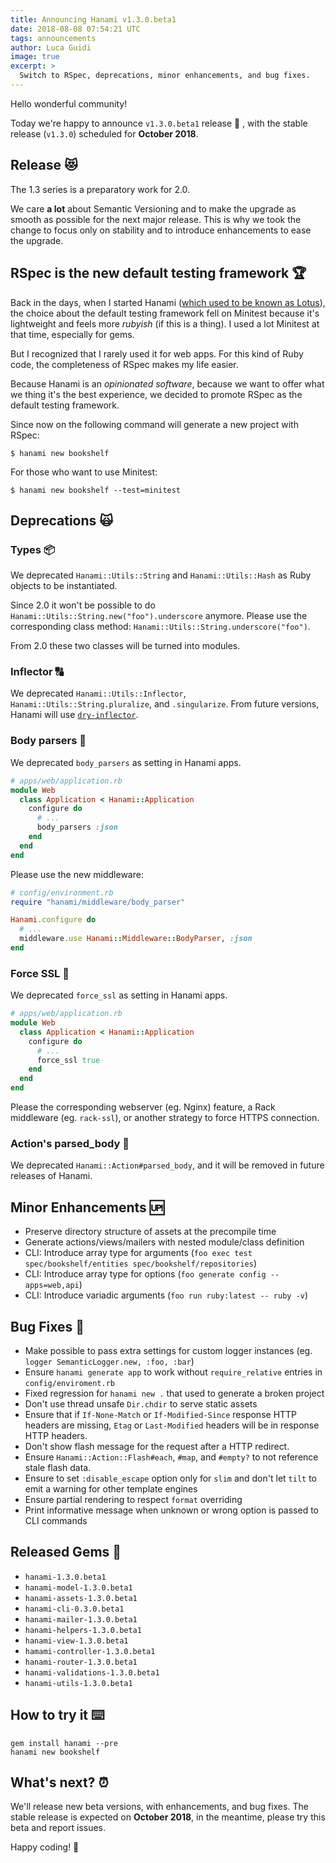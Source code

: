 ```yaml
---
title: Announcing Hanami v1.3.0.beta1
date: 2018-08-08 07:54:21 UTC
tags: announcements
author: Luca Guidi
image: true
excerpt: >
  Switch to RSpec, deprecations, minor enhancements, and bug fixes.
---
```


Hello wonderful community!

Today we're happy to announce `v1.3.0.beta1` release 🙌 , with the stable release (`v1.3.0`) scheduled for **October 2018**.

## Release 😻

The 1.3 series is a preparatory work for 2.0.

We care **a lot** about Semantic Versioning and to make the upgrade as smooth as possible for the next major release.
This is why we took the change to focus only on stability and to introduce enhancements to ease the upgrade.

## RSpec is the new default testing framework 🏆

Back in the days, when I started Hanami ([which used to be known as Lotus](/blog/2016/01/22/lotus-is-now-hanami.html)), the choice about the default testing framework fell on Minitest because it's lightweight and feels more _rubyish_ (if this is a thing). I used a lot Minitest at that time, especially for gems.

But I recognized that I rarely used it for web apps. For this kind of Ruby code, the completeness of RSpec makes my life easier.

Because Hanami is an _opinionated software_, because we want to offer what we thing it's the best experience, we decided to promote RSpec as the default testing framework.

Since now on the following command will generate a new project with RSpec:

```shell
$ hanami new bookshelf
```

For those who want to use Minitest:

```shell
$ hanami new bookshelf --test=minitest
```

## Deprecations 🙀

### Types 📦

We deprecated `Hanami::Utils::String` and `Hanami::Utils::Hash` as Ruby objects to be instantiated.

Since 2.0 it won't be possible to do `Hanami::Utils::String.new("foo").underscore` anymore.
Please use the corresponding class method: `Hanami::Utils::String.underscore("foo")`.

From 2.0 these two classes will be turned into modules.

### Inflector 🔠

We deprecated `Hanami::Utils::Inflector`, `Hanami::Utils::String.pluralize`, and `.singularize`.
From future versions, Hanami will use [`dry-inflector`](http://dry-rb.org/gems/dry-inflector/).

### Body parsers 📃

We deprecated `body_parsers` as setting in Hanami apps.

```ruby
# apps/web/application.rb
module Web
  class Application < Hanami::Application
    configure do
      # ...
      body_parsers :json
    end
  end
end
```

Please use the new middleware:

```ruby
# config/environment.rb
require "hanami/middleware/body_parser"

Hanami.configure do
  # ...
  middleware.use Hanami::Middleware::BodyParser, :json
end
```

### Force SSL 💪

We deprecated `force_ssl` as setting in Hanami apps.

```ruby
# apps/web/application.rb
module Web
  class Application < Hanami::Application
    configure do
      # ...
      force_ssl true
    end
  end
end
```

Please the corresponding webserver (eg. Nginx) feature, a Rack middleware (eg. `rack-ssl`), or another strategy to force HTTPS connection.

### Action's parsed_body 🚫

We deprecated `Hanami::Action#parsed_body`, and it will be removed in future releases of Hanami.

## Minor Enhancements 🆙

  * Preserve directory structure of assets at the precompile time
  * Generate actions/views/mailers with nested module/class definition
  * CLI: Introduce array type for arguments (`foo exec test spec/bookshelf/entities spec/bookshelf/repositories`)
  * CLI: Introduce array type for options (`foo generate config --apps=web,api`)
  * CLI: Introduce variadic arguments (`foo run ruby:latest -- ruby -v`)

## Bug Fixes 🐞

  * Make possible to pass extra settings for custom logger instances (eg. `logger SemanticLogger.new, :foo, :bar`)
  * Ensure `hanami generate app` to work without `require_relative` entries in `config/enviroment.rb`
  * Fixed regression for `hanami new .` that used to generate a broken project
  * Don't use thread unsafe `Dir.chdir` to serve static assets
  * Ensure that if `If-None-Match` or `If-Modified-Since` response HTTP headers are missing, `Etag` or `Last-Modified` headers will be in response HTTP headers.
  * Don't show flash message for the request after a HTTP redirect.
  * Ensure `Hanami::Action::Flash#each`, `#map`, and `#empty?` to not reference stale flash data.
  * Ensure to set `:disable_escape` option only for `slim` and don't let `tilt` to emit a warning for other template engines
  * Ensure partial rendering to respect `format` overriding
  * Print informative message when unknown or wrong option is passed to CLI commands

## Released Gems 💎

  * `hanami-1.3.0.beta1`
  * `hanami-model-1.3.0.beta1`
  * `hanami-assets-1.3.0.beta1`
  * `hanami-cli-0.3.0.beta1`
  * `hanami-mailer-1.3.0.beta1`
  * `hanami-helpers-1.3.0.beta1`
  * `hanami-view-1.3.0.beta1`
  * `hamami-controller-1.3.0.beta1`
  * `hanami-router-1.3.0.beta1`
  * `hanami-validations-1.3.0.beta1`
  * `hanami-utils-1.3.0.beta1`

## How to try it ⌨️

```shell
gem install hanami --pre
hanami new bookshelf
```

## What's next? ⏰

We'll release new beta versions, with enhancements, and bug fixes.
The stable release is expected on **October 2018**, in the meantime, please try this beta and report issues.

Happy coding! 🌸
